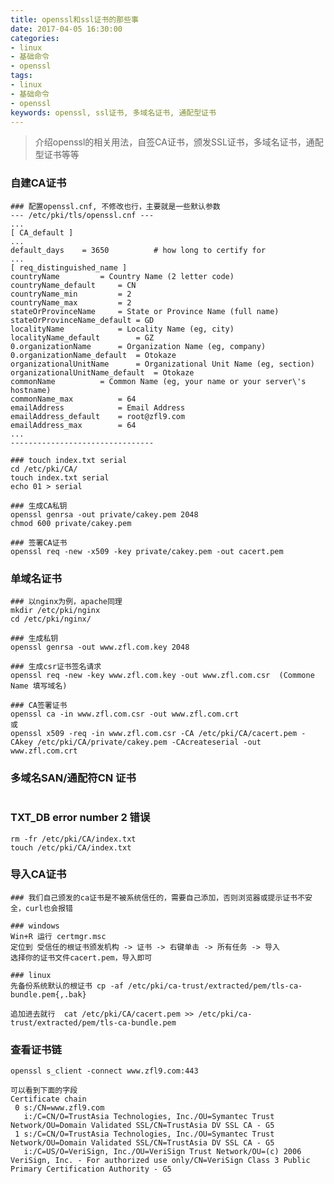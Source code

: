 ```yaml
---
title: openssl和ssl证书的那些事
date: 2017-04-05 16:30:00
categories:
- linux
- 基础命令
- openssl
tags:
- linux
- 基础命令
- openssl
keywords: openssl, ssl证书, 多域名证书, 通配型证书
---
```

> 介绍openssl的相关用法，自签CA证书，颁发SSL证书，多域名证书，通配型证书等等

<!-- more -->

### 自建CA证书
<pre><code class="language-bash line-numbers">### 配置openssl.cnf, 不修改也行，主要就是一些默认参数
--- /etc/pki/tls/openssl.cnf ---
...
[ CA_default ]
...
default_days	= 3650			# how long to certify for
...
[ req_distinguished_name ]
countryName			= Country Name (2 letter code)
countryName_default		= CN
countryName_min			= 2
countryName_max			= 2
stateOrProvinceName		= State or Province Name (full name)
stateOrProvinceName_default	= GD
localityName			= Locality Name (eg, city)
localityName_default		= GZ
0.organizationName		= Organization Name (eg, company)
0.organizationName_default	= Otokaze
organizationalUnitName		= Organizational Unit Name (eg, section)
organizationalUnitName_default	= Otokaze
commonName			= Common Name (eg, your name or your server\'s hostname)
commonName_max			= 64
emailAddress			= Email Address
emailAddress_default    = root@zfl9.com
emailAddress_max		= 64
...
--------------------------------

### touch index.txt serial
cd /etc/pki/CA/
touch index.txt serial
echo 01 > serial

### 生成CA私钥
openssl genrsa -out private/cakey.pem 2048
chmod 600 private/cakey.pem

### 签署CA证书
openssl req -new -x509 -key private/cakey.pem -out cacert.pem
</code></pre>

### 单域名证书
<pre><code class="language-bash line-numbers">### 以nginx为例，apache同理
mkdir /etc/pki/nginx
cd /etc/pki/nginx/

### 生成私钥
openssl genrsa -out www.zfl.com.key 2048

### 生成csr证书签名请求
openssl req -new -key www.zfl.com.key -out www.zfl.com.csr  (Commone Name 填写域名)

### CA签署证书
openssl ca -in www.zfl.com.csr -out www.zfl.com.crt
或
openssl x509 -req -in www.zfl.com.csr -CA /etc/pki/CA/cacert.pem -CAkey /etc/pki/CA/private/cakey.pem -CAcreateserial -out www.zfl.com.crt
</code></pre>

### 多域名SAN/通配符CN 证书
<pre><code class="language-bash line-numbers"><script type="text/plain">### 生成私钥
openssl genrsa -out zfl.key 2048

### 生成csr证书签名请求
openssl req -new \
-key zfl.key \
-subj "/C=CN/ST=GD/L=GZ/O=Otokaze/OU=Otokaze/CN=Otokaze" \
-reqexts SAN \
-config <(cat /etc/pki/tls/openssl.cnf \
<(printf "[SAN]\nsubjectAltName=DNS:zfl.com,DNS:*.zfl.com")) \
-out zfl.csr
# 注意到subjectAltName=DNS:zfl.com,DNS:*.zfl.com
# SAN多域名证书可以是通配型的域名，也可以是单个具体域名
# *.zfl.com 不包含 zfl.com
# 你可以写任意多个域名上去

### 查看csr文件信息
openssl req -text -noout -in zfl.csr
# 可以看到包含了 Subject Alternative Names 字段

### CA签署证书
openssl ca -in zfl.csr \
-extensions SAN \
-config <(cat /etc/pki/tls/openssl.cnf \
<(printf "[SAN]\nsubjectAltName=DNS:zfl.com,DNS:*.zfl.com")) \
-out zfl.crt

### 查看crt证书信息
openssl x509 -text -noout -in zfl.crt
</script></code></pre>

### TXT_DB error number 2 错误
<pre><code class="language-bash line-numbers">rm -fr /etc/pki/CA/index.txt
touch /etc/pki/CA/index.txt
</code></pre>

### 导入CA证书
<pre><code class="language-bash line-numbers">### 我们自己颁发的ca证书是不被系统信任的，需要自己添加，否则浏览器或提示证书不安全，curl也会报错

### windows
Win+R 运行 certmgr.msc
定位到 受信任的根证书颁发机构 -> 证书 -> 右键单击 -> 所有任务 -> 导入
选择你的证书文件cacert.pem，导入即可

### linux
先备份系统默认的根证书 cp -af /etc/pki/ca-trust/extracted/pem/tls-ca-bundle.pem{,.bak}

追加进去就行  cat /etc/pki/CA/cacert.pem >> /etc/pki/ca-trust/extracted/pem/tls-ca-bundle.pem
</code></pre>

### 查看证书链
<pre><code class="language-bash line-numbers">openssl s_client -connect www.zfl9.com:443

可以看到下面的字段
Certificate chain
 0 s:/CN=www.zfl9.com
   i:/C=CN/O=TrustAsia Technologies, Inc./OU=Symantec Trust Network/OU=Domain Validated SSL/CN=TrustAsia DV SSL CA - G5
 1 s:/C=CN/O=TrustAsia Technologies, Inc./OU=Symantec Trust Network/OU=Domain Validated SSL/CN=TrustAsia DV SSL CA - G5
   i:/C=US/O=VeriSign, Inc./OU=VeriSign Trust Network/OU=(c) 2006 VeriSign, Inc. - For authorized use only/CN=VeriSign Class 3 Public Primary Certification Authority - G5
</code></pre>
